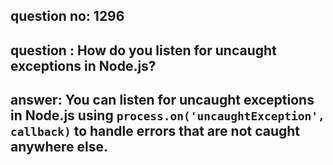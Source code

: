 
      
## question no: 1296

## question : How do you listen for uncaught exceptions in Node.js?

## answer: You can listen for uncaught exceptions in Node.js using `process.on('uncaughtException', callback)` to handle errors that are not caught anywhere else.
      